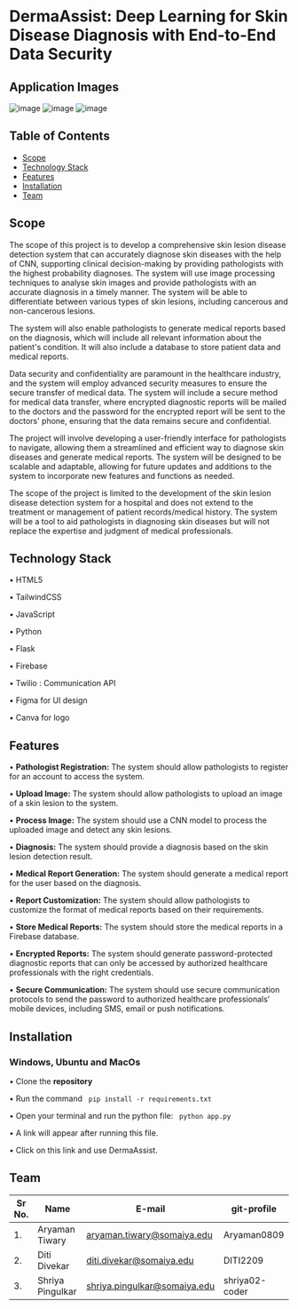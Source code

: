 # DermaAssist: Deep Learning for Skin Disease Diagnosis with End-to-End Data Security

## Application Images
![image](https://github.com/DITI2209/DermaAssist/assets/87538625/a4ba485e-37bc-4404-ba32-d17a58b6aadd)
![image](https://github.com/DITI2209/DermaAssist/assets/87538625/5c92a268-58d8-4aef-8e87-9077053d75fb)
![image](https://github.com/DITI2209/DermaAssist/assets/87538625/081b8487-30b1-45a9-b05c-d9d522ccda30)


## Table of Contents
- [Scope](#scope)
- [Technology Stack](#technology-stack)
- [Features](#features)
- [Installation](#installation)
- [Team](#team)

## Scope
The scope of this project is to develop a comprehensive skin lesion disease detection system that can accurately diagnose skin diseases with the help of CNN, supporting clinical decision-making by providing pathologists with the highest probability diagnoses. The system will use image processing techniques to analyse skin images and provide pathologists with an accurate diagnosis in a timely manner. The system will be able to differentiate between various types of skin lesions, including cancerous and non-cancerous lesions.

The system will also enable pathologists to generate medical reports based on the diagnosis, which will include all relevant information about the patient's condition. It will also include a database to store patient data and medical reports.

Data security and confidentiality are paramount in the healthcare industry, and the system will employ advanced security measures to ensure the secure transfer of medical data. The system will include a secure method for medical data transfer, where encrypted diagnostic reports will be mailed to the doctors and the password for the encrypted report will be sent to the doctors' phone, ensuring that the data remains secure and confidential. 

The project will involve developing a user-friendly interface for pathologists to navigate, allowing them a streamlined and efficient way to diagnose skin diseases and generate medical reports. The system will be designed to be scalable and adaptable, allowing for future updates and additions to the system to incorporate new features and functions as needed.

The scope of the project is limited to the development of the skin lesion disease detection system for a hospital and does not extend to the treatment or management of patient records/medical history. The system will be a tool to aid pathologists in diagnosing skin diseases but will not replace the expertise and judgment of medical professionals.

## Technology Stack

• HTML5

• TailwindCSS

• JavaScript

• Python

• Flask

• Firebase 

• Twilio : Communication API

• Figma for UI design

• Canva for logo

## Features

• **Pathologist Registration:** The system should allow pathologists to register for an account to access the system.  

• **Upload Image:** The system should allow pathologists to upload an image of a skin lesion to the system.

• **Process Image:** The system should use a CNN model to process the uploaded image and detect any skin lesions.

• **Diagnosis:** The system should provide a diagnosis based on the skin lesion detection result. 

• **Medical Report Generation:** The system should generate a medical report for the user based on the diagnosis.

• **Report Customization:** The system should allow pathologists to customize the format of medical reports based on their requirements.

• **Store Medical Reports:** The system should store the medical reports in a Firebase database.

• **Encrypted Reports:** The system should generate password-protected diagnostic reports that can only be accessed by authorized healthcare professionals with the right credentials.

• **Secure Communication:** The system should use secure communication protocols to send the password to authorized healthcare professionals’ mobile devices, including SMS, email or push notifications.


## Installation 

### Windows, Ubuntu and MacOs
    
• Clone the **repository**
  
• Run the command <code> pip install -r requirements.txt </code>
  
• Open your terminal and run the python file: <code> python app.py </code>
  
• A link will appear after running this file.

• Click on this link and use DermaAssist.


## Team

| Sr No. | Name               | E-mail                       | git-profile     |
| -------| -------------------| -----------------------------| ----------------|
| 1.     | Aryaman Tiwary     | aryaman.tiwary@somaiya.edu   | Aryaman0809     |
| 2.     | Diti Divekar       | diti.divekar@somaiya.edu     | DITI2209        |
| 3.     | Shriya Pingulkar   | shriya.pingulkar@somaiya.edu | shriya02-coder  |

